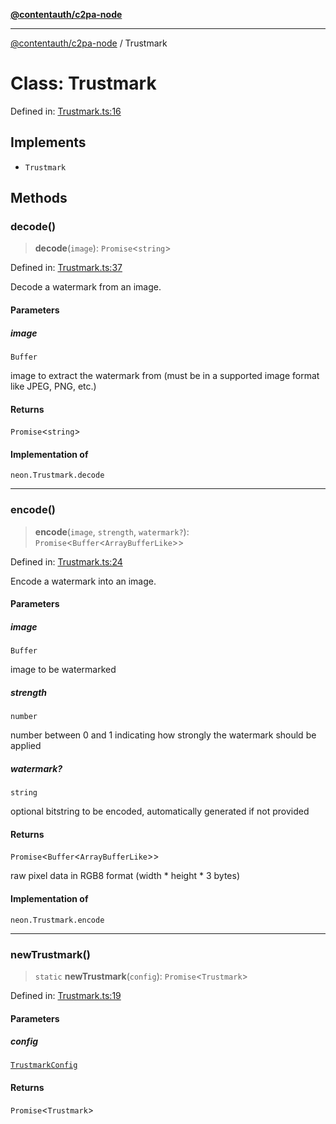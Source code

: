 [**@contentauth/c2pa-node**](../README.md)

***

[@contentauth/c2pa-node](../README.md) / Trustmark

# Class: Trustmark

Defined in: [Trustmark.ts:16](https://github.com/contentauth/c2pa-node-v2/blob/92024140271b3589278f2b732abca2c4a33b231a/js-src/Trustmark.ts#L16)

## Implements

- `Trustmark`

## Methods

### decode()

> **decode**(`image`): `Promise`\<`string`\>

Defined in: [Trustmark.ts:37](https://github.com/contentauth/c2pa-node-v2/blob/92024140271b3589278f2b732abca2c4a33b231a/js-src/Trustmark.ts#L37)

Decode a watermark from an image.

#### Parameters

##### image

`Buffer`

image to extract the watermark from (must be in a supported image format like JPEG, PNG, etc.)

#### Returns

`Promise`\<`string`\>

#### Implementation of

`neon.Trustmark.decode`

***

### encode()

> **encode**(`image`, `strength`, `watermark?`): `Promise`\<`Buffer`\<`ArrayBufferLike`\>\>

Defined in: [Trustmark.ts:24](https://github.com/contentauth/c2pa-node-v2/blob/92024140271b3589278f2b732abca2c4a33b231a/js-src/Trustmark.ts#L24)

Encode a watermark into an image.

#### Parameters

##### image

`Buffer`

image to be watermarked

##### strength

`number`

number between 0 and 1 indicating how strongly the watermark should be applied

##### watermark?

`string`

optional bitstring to be encoded, automatically generated if not provided

#### Returns

`Promise`\<`Buffer`\<`ArrayBufferLike`\>\>

raw pixel data in RGB8 format (width * height * 3 bytes)

#### Implementation of

`neon.Trustmark.encode`

***

### newTrustmark()

> `static` **newTrustmark**(`config`): `Promise`\<`Trustmark`\>

Defined in: [Trustmark.ts:19](https://github.com/contentauth/c2pa-node-v2/blob/92024140271b3589278f2b732abca2c4a33b231a/js-src/Trustmark.ts#L19)

#### Parameters

##### config

[`TrustmarkConfig`](../interfaces/TrustmarkConfig.md)

#### Returns

`Promise`\<`Trustmark`\>
